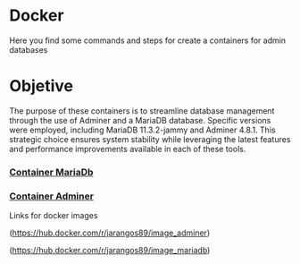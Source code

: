 # Docker
Here you find some commands and steps for create a containers for admin databases

# Objetive

The purpose of these containers is to streamline database management through the use of Adminer and a MariaDB database. Specific versions were employed, including MariaDB 11.3.2-jammy and Adminer 4.8.1. This strategic choice ensures system stability while leveraging the latest features and performance improvements available in each of these tools.

### [Container MariaDb](maria_container.md)

### [Container Adminer](adminer_container.md)

Links for docker images

(https://hub.docker.com/r/jarangos89/image_adminer)

(https://hub.docker.com/r/jarangos89/image_mariadb)

